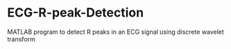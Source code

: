 # ECG-R-peak-Detection
MATLAB program to detect R peaks in an ECG signal using discrete wavelet transform
